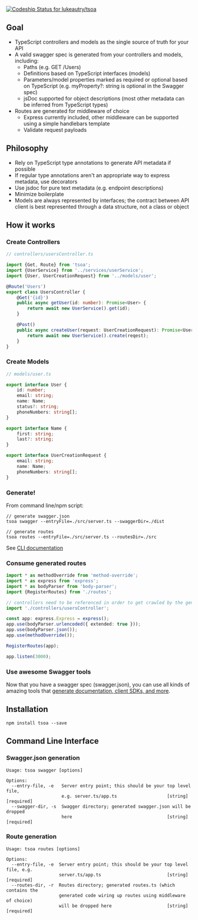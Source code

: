 [ ![Codeship Status for lukeautry/tsoa](https://codeship.com/projects/cdce38d0-1f6b-0134-258e-1ed679ae6c9d/status?branch=master)](https://codeship.com/projects/160322)

## Goal

- TypeScript controllers and models as the single source of truth for your API
- A valid swagger spec is generated from your controllers and models, including:
    - Paths (e.g. GET /Users)
    - Definitions based on TypeScript interfaces (models)
    - Parameters/model properties marked as required or optional based on TypeScript (e.g. myProperty?: string is optional in the Swagger spec)
    - jsDoc supported for object descriptions (most other metadata can be inferred from TypeScript types)
- Routes are generated for middleware of choice
    - Express currently included, other middleware can be supported using a simple handlebars template
    - Validate request payloads

## Philosophy

- Rely on TypeScript type annotations to generate API metadata if possible
- If regular type annotations aren't an appropriate way to express metadata, use decorators
- Use jsdoc for pure text metadata (e.g. endpoint descriptions)
- Minimize boilerplate
- Models are always represented by interfaces; the contract between API client is best represented through a data structure, not a class or object

## How it works

### Create Controllers

```typescript
// controllers/usersController.ts

import {Get, Route} from 'tsoa';
import {UserService} from '../services/userService';
import {User, UserCreationRequest} from '../models/user';

@Route('Users')
export class UsersController {
    @Get('{id}')
    public async getUser(id: number): Promise<User> {
        return await new UserService().get(id);
    }

    @Post()
    public async createUser(request: UserCreationRequest): Promise<User> {
        return await new UserService().create(reqest);
    }
}
```
### Create Models
```typescript
// models/user.ts

export interface User {
    id: number;
    email: string;
    name: Name;
    status?: string;
    phoneNumbers: string[];
}

export interface Name {
    first: string;
    last?: string;
}

export interface UserCreationRequest {
    email: string;
    name: Name;
    phoneNumbers: string[];
}
```

### Generate!

From command line/npm script:
```
// generate swagger.json
tsoa swagger --entryFile=./src/server.ts --swaggerDir=./dist

// generate routes
tsoa routes --entryFile=./src/server.ts --routesDir=./src
```

See [CLI documentation](#command-line-interface)

### Consume generated routes

```typescript
import * as methodOverride from 'method-override';
import * as express from 'express';
import * as bodyParser from 'body-parser';
import {RegisterRoutes} from './routes';

// controllers need to be referenced in order to get crawled by the generator
import './controllers/usersController';

const app: express.Express = express();
app.use(bodyParser.urlencoded({ extended: true }));
app.use(bodyParser.json());
app.use(methodOverride());

RegisterRoutes(app);

app.listen(3000);

```

### Use awesome Swagger tools

Now that you have a swagger spec (swagger.json), you can use all kinds of amazing tools that [generate documentation, client SDKs, and more](http://swagger.io/).

## Installation

```
npm install tsoa --save
```

## Command Line Interface

### Swagger.json generation

```
Usage: tsoa swagger [options]

Options:
  --entry-file, -e   Server entry point; this should be your top level file,
                     e.g. server.ts/app.ts                   [string] [required]
  --swagger-dir, -s  Swagger directory; generated swagger.json will be dropped
                     here                                    [string] [required]
```

### Route generation

```
Usage: tsoa routes [options]

Options:
  --entry-file, -e  Server entry point; this should be your top level file, e.g.
                    server.ts/app.ts                         [string] [required]
  --routes-dir, -r  Routes directory; generated routes.ts (which contains the
                    generated code wiring up routes using middleware of choice)
                    will be dropped here                     [string] [required]
```